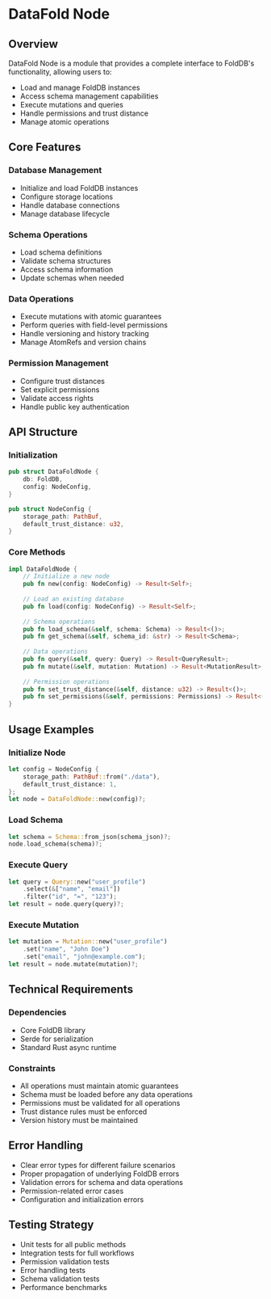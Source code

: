 # DataFold Node

## Overview
DataFold Node is a module that provides a complete interface to FoldDB's functionality, allowing users to:
- Load and manage FoldDB instances
- Access schema management capabilities
- Execute mutations and queries
- Handle permissions and trust distance
- Manage atomic operations

## Core Features

### Database Management
- Initialize and load FoldDB instances
- Configure storage locations
- Handle database connections
- Manage database lifecycle

### Schema Operations
- Load schema definitions
- Validate schema structures
- Access schema information
- Update schemas when needed

### Data Operations
- Execute mutations with atomic guarantees
- Perform queries with field-level permissions
- Handle versioning and history tracking
- Manage AtomRefs and version chains

### Permission Management
- Configure trust distances
- Set explicit permissions
- Validate access rights
- Handle public key authentication

## API Structure

### Initialization
```rust
pub struct DataFoldNode {
    db: FoldDB,
    config: NodeConfig,
}

pub struct NodeConfig {
    storage_path: PathBuf,
    default_trust_distance: u32,
}
```

### Core Methods
```rust
impl DataFoldNode {
    // Initialize a new node
    pub fn new(config: NodeConfig) -> Result<Self>;
    
    // Load an existing database
    pub fn load(config: NodeConfig) -> Result<Self>;
    
    // Schema operations
    pub fn load_schema(&self, schema: Schema) -> Result<()>;
    pub fn get_schema(&self, schema_id: &str) -> Result<Schema>;
    
    // Data operations
    pub fn query(&self, query: Query) -> Result<QueryResult>;
    pub fn mutate(&self, mutation: Mutation) -> Result<MutationResult>;
    
    // Permission operations
    pub fn set_trust_distance(&self, distance: u32) -> Result<()>;
    pub fn set_permissions(&self, permissions: Permissions) -> Result<()>;
}
```

## Usage Examples

### Initialize Node
```rust
let config = NodeConfig {
    storage_path: PathBuf::from("./data"),
    default_trust_distance: 1,
};
let node = DataFoldNode::new(config)?;
```

### Load Schema
```rust
let schema = Schema::from_json(schema_json)?;
node.load_schema(schema)?;
```

### Execute Query
```rust
let query = Query::new("user_profile")
    .select(&["name", "email"])
    .filter("id", "=", "123");
let result = node.query(query)?;
```

### Execute Mutation
```rust
let mutation = Mutation::new("user_profile")
    .set("name", "John Doe")
    .set("email", "john@example.com");
let result = node.mutate(mutation)?;
```

## Technical Requirements

### Dependencies
- Core FoldDB library
- Serde for serialization
- Standard Rust async runtime

### Constraints
- All operations must maintain atomic guarantees
- Schema must be loaded before any data operations
- Permissions must be validated for all operations
- Trust distance rules must be enforced
- Version history must be maintained

## Error Handling
- Clear error types for different failure scenarios
- Proper propagation of underlying FoldDB errors
- Validation errors for schema and data operations
- Permission-related error cases
- Configuration and initialization errors

## Testing Strategy
- Unit tests for all public methods
- Integration tests for full workflows
- Permission validation tests
- Error handling tests
- Schema validation tests
- Performance benchmarks
